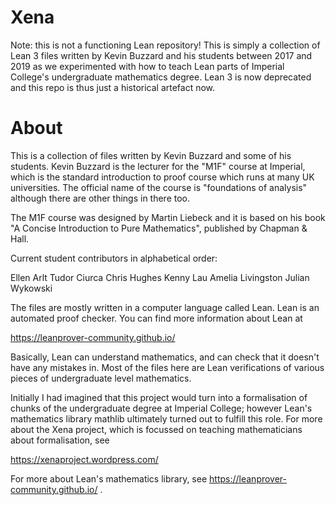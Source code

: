 # Xena

Note: this is not a functioning Lean repository! This is simply a collection
of Lean 3 files written by Kevin Buzzard and his students between 2017 and 2019 as we experimented
with how to teach Lean parts of Imperial College's undergraduate mathematics degree.
Lean 3 is now deprecated and this repo is thus just a historical artefact now.

# About

This is a collection of files written by Kevin Buzzard and some of his
students. Kevin Buzzard is the lecturer for the "M1F" course at Imperial,
which is the standard introduction to proof course which runs at many
UK universities. The official name of the course is "foundations of
analysis" although there are other things in there too.

The M1F course was designed by Martin Liebeck
and it is based on his book "A Concise Introduction to Pure Mathematics",
published by Chapman & Hall.

Current student contributors in alphabetical order:

Ellen Arlt
Tudor Ciurca
Chris Hughes
Kenny Lau
Amelia Livingston
Julian Wykowski

The files are mostly written in a computer language called Lean.
Lean is an automated proof checker. You can find more information about Lean at

https://leanprover-community.github.io/

Basically, Lean can understand mathematics, and can check that it
doesn't have any mistakes in. Most of the files here are Lean verifications
of various pieces of undergraduate level mathematics.

Initially I had imagined
that this project would turn into a formalisation of chunks of the undergraduate
degree at Imperial College; however Lean's mathematics library mathlib ultimately
turned out to fulfill this role. For more about the Xena project, which is
focussed on teaching mathematicians about formalisation, see

https://xenaproject.wordpress.com/

For more about Lean's mathematics library, see https://leanprover-community.github.io/ .
